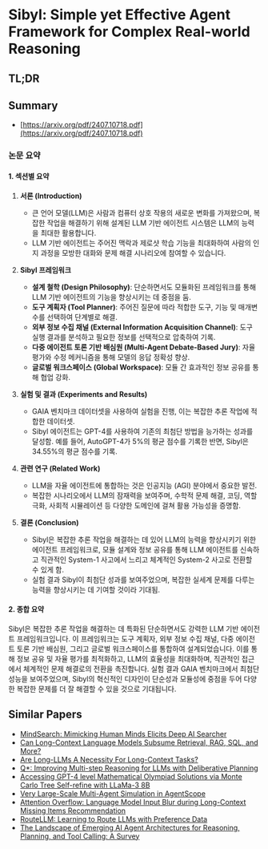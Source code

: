 # Sibyl: Simple yet Effective Agent Framework for Complex Real-world Reasoning
## TL;DR
## Summary
- [https://arxiv.org/pdf/2407.10718.pdf](https://arxiv.org/pdf/2407.10718.pdf)

### 논문 요약

#### 1. 섹션별 요약

1. **서론 (Introduction)**
   - 큰 언어 모델(LLM)은 사람과 컴퓨터 상호 작용의 새로운 변화를 가져왔으며, 복잡한 작업을 해결하기 위해 설계된 LLM 기반 에이전트 시스템은 LLM의 능력을 최대한 활용합니다.
   - LLM 기반 에이전트는 주어진 맥락과 제로샷 학습 기능을 최대화하여 사람의 인지 과정을 모방한 대화와 문제 해결 시나리오에 참여할 수 있습니다.

2. **Sibyl 프레임워크**
   - **설계 철학 (Design Philosophy)**: 단순하면서도 모듈화된 프레임워크를 통해 LLM 기반 에이전트의 기능을 향상시키는 데 중점을 둠.
   - **도구 계획자 (Tool Planner)**: 주어진 질문에 따라 적합한 도구, 기능 및 매개변수를 선택하여 단계별로 해결.
   - **외부 정보 수집 채널 (External Information Acquisition Channel)**: 도구 실행 결과를 분석하고 필요한 정보를 선택적으로 압축하여 기록.
   - **다중 에이전트 토론 기반 배심원 (Multi-Agent Debate-Based Jury)**: 자율 평가와 수정 메커니즘을 통해 모델의 응답 정확성 향상.
   - **글로벌 워크스페이스 (Global Workspace)**: 모듈 간 효과적인 정보 공유를 통해 협업 강화.

3. **실험 및 결과 (Experiments and Results)**
   - GAIA 벤치마크 데이터셋을 사용하여 실험을 진행, 이는 복잡한 추론 작업에 적합한 데이터셋.
   - Sibyl 에이전트는 GPT-4를 사용하여 기존의 최첨단 방법을 능가하는 성과를 달성함. 예를 들어, AutoGPT-4가 5%의 평균 점수를 기록한 반면, Sibyl은 34.55%의 평균 점수를 기록.
   
4. **관련 연구 (Related Work)**
   - LLM을 자율 에이전트에 통합하는 것은 인공지능 (AGI) 분야에서 중요한 발전.
   - 복잡한 시나리오에서 LLM의 잠재력을 보여주며, 수학적 문제 해결, 코딩, 역할 극화, 사회적 시뮬레이션 등 다양한 도메인에 걸쳐 활용 가능성을 증명함.

5. **결론 (Conclusion)**
   - Sibyl은 복잡한 추론 작업을 해결하는 데 있어 LLM의 능력을 향상시키기 위한 에이전트 프레임워크로, 모듈 설계와 정보 공유를 통해 LLM 에이전트를 신속하고 직관적인 System-1 사고에서 느리고 체계적인 System-2 사고로 전환할 수 있게 함.
   - 실험 결과 Sibyl이 최첨단 성과를 보여주었으며, 복잡한 실세계 문제를 다루는 능력을 향상시키는 데 기여할 것이라 기대됨.

#### 2. 종합 요약
Sibyl은 복잡한 추론 작업을 해결하는 데 특화된 단순하면서도 강력한 LLM 기반 에이전트 프레임워크입니다. 이 프레임워크는 도구 계획자, 외부 정보 수집 채널, 다중 에이전트 토론 기반 배심원, 그리고 글로벌 워크스페이스를 통합하여 설계되었습니다. 이를 통해 정보 공유 및 자율 평가를 최적화하고, LLM의 효율성을 최대화하며, 직관적인 접근에서 체계적인 문제 해결로의 전환을 촉진합니다. 실험 결과 GAIA 벤치마크에서 최첨단 성능을 보여주었으며, Sibyl의 혁신적인 디자인이 단순성과 모듈성에 중점을 두어 다양한 복잡한 문제를 더 잘 해결할 수 있을 것으로 기대됩니다.

## Similar Papers
- [MindSearch: Mimicking Human Minds Elicits Deep AI Searcher](2407.20183.md)
- [Can Long-Context Language Models Subsume Retrieval, RAG, SQL, and More?](2406.13121.md)
- [Are Long-LLMs A Necessity For Long-Context Tasks?](2405.15318.md)
- [Q*: Improving Multi-step Reasoning for LLMs with Deliberative Planning](2406.14283.md)
- [Accessing GPT-4 level Mathematical Olympiad Solutions via Monte Carlo Tree Self-refine with LLaMa-3 8B](2406.07394.md)
- [Very Large-Scale Multi-Agent Simulation in AgentScope](2407.17789.md)
- [Attention Overflow: Language Model Input Blur during Long-Context Missing Items Recommendation](2407.13481.md)
- [RouteLLM: Learning to Route LLMs with Preference Data](2406.18665.md)
- [The Landscape of Emerging AI Agent Architectures for Reasoning, Planning, and Tool Calling: A Survey](2404.11584.md)
